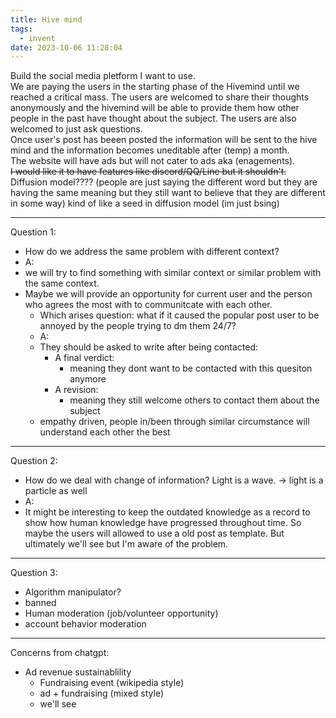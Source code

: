 ```yaml
---
title: Hive mind
tags:
  - invent
date: 2023-10-06 11:28:04
---
```




Build the social media pletform I want to use.  
We are paying the users in the starting phase of the Hivemind until we reached a critical mass. The users are welcomed to share their thoughts anonymously and the hivemind will be able to provide them how other people in the past have thought about the subject. The users are also welcomed to just ask questions.  
Once user's post has beeen posted the information will be sent to the hive mind and the information becomes uneditable after (temp) a month.   
The website will have ads but will not cater to ads aka (enagements).  
~~I would like it to have features like discord/QQ/Line but it shouldn't.~~  
Diffusion model???? (people are just saying the different word but they are having the same meaning but they still want to believe that they are different in some way) kind of like a seed in diffusion model (im just bsing)

--- 

Question 1:
- How do we address the same problem with different context?
- A:
- we will try to find something with similar context or similar problem with the same context. 
- Maybe we will provide an opportunity for current user and the person who agrees the most with to communitcate with each other.
  - Which arises question: what if it caused the popular post user to be annoyed by the people trying to dm them 24/7? 
  - A:
  - They should be asked to write after being contacted: 
    - A final verdict:
      - meaning they dont want to be contacted with this quesiton anymore
    - A revision:
      - meaning they still welcome others to contact them about the subject
  - empathy driven, people in/been through similar circumstance will understand each other the best
  
---

Question 2:
- How do we deal with change of information? Light is a wave. -> light is a particle as well
- A:
- It might be interesting to keep the outdated knowledge as a record to show how human knowledge have progressed throughout time. So maybe the users will allowed to use a old post as template. But ultimately we'll see but I'm aware of the problem.

---

Question 3: 
- Algorithm manipulator?
- banned
- Human moderation (job/volunteer opportunity)
- account behavior moderation

---

Concerns from chatgpt: 
- Ad revenue sustainablility
  - Fundraising event (wikipedia style)
  - ad + fundraising (mixed style)
  - we'll see

